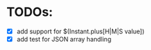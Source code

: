 # TODOs:

- [x] add support for $(Instant.plus[H|M|S value])
- [x] add test for JSON array handling
